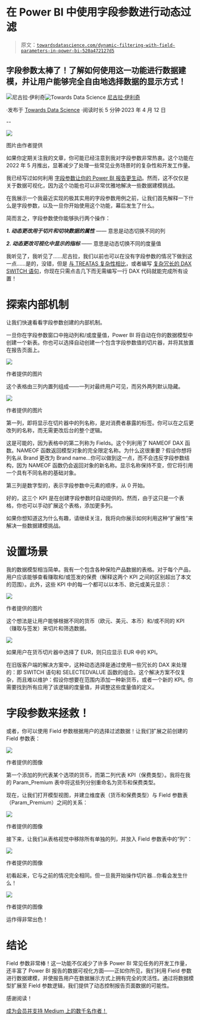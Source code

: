# 在 Power BI 中使用字段参数进行动态过滤

> 原文：[`towardsdatascience.com/dynamic-filtering-with-field-parameters-in-power-bi-520a472127d5`](https://towardsdatascience.com/dynamic-filtering-with-field-parameters-in-power-bi-520a472127d5)

## 字段参数太棒了！了解如何使用这一功能进行数据建模，并让用户能够完全自由地选择数据的显示方式！

[](https://datamozart.medium.com/?source=post_page-----520a472127d5--------------------------------)![尼古拉·伊利奇](https://datamozart.medium.com/?source=post_page-----520a472127d5--------------------------------)[](https://towardsdatascience.com/?source=post_page-----520a472127d5--------------------------------)![Towards Data Science](https://towardsdatascience.com/?source=post_page-----520a472127d5--------------------------------) [尼古拉·伊利奇](https://datamozart.medium.com/?source=post_page-----520a472127d5--------------------------------)

·发布于 [Towards Data Science](https://towardsdatascience.com/?source=post_page-----520a472127d5--------------------------------) ·阅读时长 5 分钟·2023 年 4 月 12 日

--

![](img/cb7756fcbed7245635b7612d01bfe4ae.png)

图片由作者提供

如果你定期关注我的文章，你可能已经注意到我对字段参数非常热衷。这个功能在 2022 年 5 月推出，显著减少了处理一些常见业务场景时的复杂性和开发工作量。

我已经写过如何利用 [字段参数让你的 Power BI 报告更生动](https://data-mozart.com/bring-life-to-field-parameters-in-power-bi/)。然而，这不仅仅是关于数据可视化，因为这个功能也可以非常优雅地解决一些数据建模挑战。

在我展示一个我最近实现的极其实用的字段参数用例之前，让我们首先解释一下什么是字段参数，以及一旦你开始使用这个功能，幕后发生了什么。

简而言之，字段参数使你能够执行两个操作：

***1\. 动态更改用于切片和切块数据的属性*** —— 意思是动态切换不同的列

***2\. 动态更改可视化中显示的指标*** —— 意思是动态切换不同的度量值

我听见了，我听见了……尼古拉，我们以前也可以在没有字段参数的情况下做到这一点……是的，没错，但是 [与 TREATAS 复杂性相比](https://data-mozart.com/daxis-dynamic-axis-in-power-bi/)，或者编写 [复杂冗长的 DAX SWITCH 语句](https://data-mozart.com/dynamic-filtering-in-power-bi/)，你现在只需点击几下而无需编写一行 DAX 代码就能完成所有设置！

# 探索内部机制

让我们快速看看字段参数创建的内部机制。

一旦你在字段参数窗口中拖动列和/或度量值，Power BI 将自动在你的数据模型中创建一个新表。你也可以选择自动创建一个包含字段参数值的切片器，并将其放置在报告页面上。

![](img/872e54eef611b777aee0126064acd35e.png)

作者提供的图片

这个表格由三列内置列组成——一列对最终用户可见，而另外两列默认隐藏。

![](img/6ee15b99618c58fe677d98106c7b3553.png)

作者提供的图片

第一列，即将显示在切片器中的列名称，是对消费者暴露的标签。你可以在之后更改列的名称，而无需更改后台的整个逻辑。

这是可能的，因为表格中的第二列称为 Fields。这个列利用了 NAMEOF DAX 函数。NAMEOF 函数返回模型对象的完全限定名称。为什么这很重要？假设你想将列名从 Brand 更改为 Brand name…你可以做到这一点，而不会违反字段参数结构，因为 NAMEOF 函数仍会返回对象的新名称。显示名称保持不变，但它将引用一个具有不同名称的基础对象。

第三列是数字型的，表示字段参数中元素的顺序，从 0 开始。

好的，这三个 KPI 是在创建字段参数时自动提供的。然而，由于这只是一个表格，你也可以手动扩展这个表格，添加更多列。

如果你想知道这为什么有趣，请继续关注，我将向你展示如何利用这种“扩展性”来解决一些数据建模挑战。

# 设置场景

我的数据模型相当简单。我有一个包含各种保险产品数据的表格。对于每个产品，用户应该能够查看赚取和/或签发的保费（解释这两个 KPI 之间的区别超出了本文的范围）。此外，这些 KPI 中的每一个都可以以本币、欧元或美元显示：

![](img/2d8cbded2278fb3313958dad7e1f4c20.png)

作者提供的图片

这个想法是让用户能够根据不同的货币（欧元、美元、本币）和/或不同的 KPI（赚取与签发）来切片和筛选数据。

![](img/f56a0a297903a5bb875a5a0c5564a13e.png)

如果用户在货币切片器中选择了 EUR，则只应显示 EUR 中的 KPI。

在旧版客户端的解决方案中，这种动态选择是通过使用一些冗长的 DAX 来处理的：即 SWITCH 语句和 SELECTEDVALUE 函数的组合。这个解决方案不仅复杂，而且难以维护：假设你想要在范围内添加一种新货币，或者一个新的 KPI。你需要找到所有应用了该逻辑的度量值，并调整这些度量值的定义。

# 字段参数来拯救！

或者，你可以使用 Field 参数根据用户的选择过滤数据！让我们扩展之前创建的 Field 参数表：

![](img/2c4dfc67c1028a55f917e39ab5953230.png)

作者提供的图像

第一个添加的列代表某个选项的货币，而第二列代表 KPI（保费类型）。我将在我的 Param_Premium 表中将这些列分别重命名为货币和保费类型。

现在，让我们打开模型视图，并建立维度表（货币和保费类型）与 Field 参数表（Param_Premium）之间的关系：

![](img/87ee206560c0b67516f2d00cf886c684.png)

作者提供的图像

接下来，让我们从表格视觉中移除所有单独的列，并放入 Field 参数表中的“列”：

![](img/390f35034e9503eda50fbc3cda9c5ebc.png)

作者提供的图像

初看起来，它与之前的情况完全相同。但一旦我开始操作切片器…你看会发生什么！

![](img/680a2cca2366719b9f6f2cc5aedefe6c.png)

作者提供的图像

运作得非常出色！

# 结论

Field 参数非常棒！这一功能不仅减少了许多 Power BI 常见任务的开发工作量，还丰富了 Power BI 报告的数据可视化方面——正如你所见，我们利用 Field 参数进行数据建模，并使报告用户在数据展示方式上拥有完全的灵活性。通过将数据模型扩展至 Field 参数逻辑，我们提供了动态控制报告页面数据的可能性。

感谢阅读！

[成为会员并支持 Medium 上的数千名作者！](https://datamozart.medium.com/membership)
